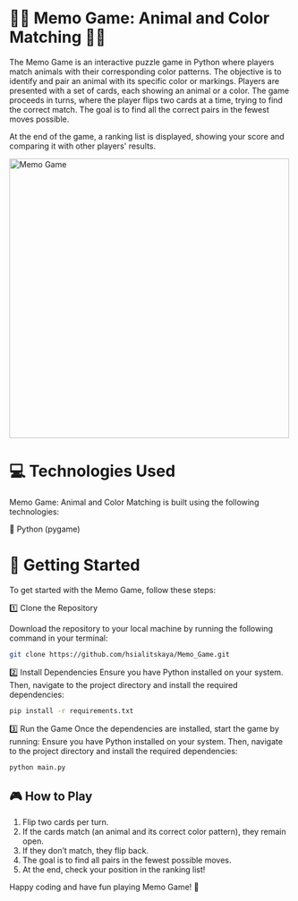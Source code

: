 #  🧩🐾 Memo Game: Animal and Color Matching 🐾🧩

The Memo Game is an interactive puzzle game in Python where players match animals with their corresponding color patterns. The objective is to identify and pair an animal with its specific color or markings. Players are presented with a set of cards, each showing an animal or a color. The game proceeds in turns, where the player flips two cards at a time, trying to find the correct match. The goal is to find all the correct pairs in the fewest moves possible.

At the end of the game, a ranking list is displayed, showing your score and comparing it with other players' results. 

<img width="500" alt="Memo Game" src="https://github.com/user-attachments/assets/090a7b2c-9066-455b-9eaf-ef581d5e5e8d" />


# 💻 Technologies Used

Memo Game: Animal and Color Matching is built using the following technologies:

📍 Python (pygame)


# 🏁 Getting Started

To get started with the Memo Game, follow these steps:

1️⃣ Clone the Repository  

Download the repository to your local machine by running the following command in your terminal:  

```bash
git clone https://github.com/hsialitskaya/Memo_Game.git
```

2️⃣ Install Dependencies
Ensure you have Python installed on your system. Then, navigate to the project directory and install the required dependencies: 
```bash
pip install -r requirements.txt
```

3️⃣ Run the Game
Once the dependencies are installed, start the game by running:
Ensure you have Python installed on your system. Then, navigate to the project directory and install the required dependencies: 
```bash
python main.py
```


## 🎮 How to Play

1. Flip two cards per turn.
2. If the cards match (an animal and its correct color pattern), they remain open.
3. If they don’t match, they flip back.
4. The goal is to find all pairs in the fewest possible moves.
5. At the end, check your position in the ranking list!


Happy coding and have fun playing Memo Game! 🎉
